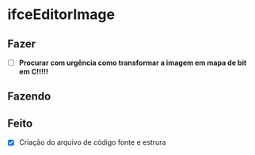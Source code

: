 # ifceEditorImage

## Fazer
 - [ ] **Procurar com urgência como transformar a imagem em mapa de bit em C!!!!!**
 
 ## Fazendo
 
 
 ## Feito
- [X] Criação do arquivo de código fonte e estrura
